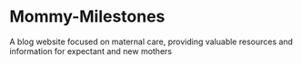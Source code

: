 # Mommy-Milestones
A blog website focused on maternal care, providing valuable resources and information for expectant and new mothers
